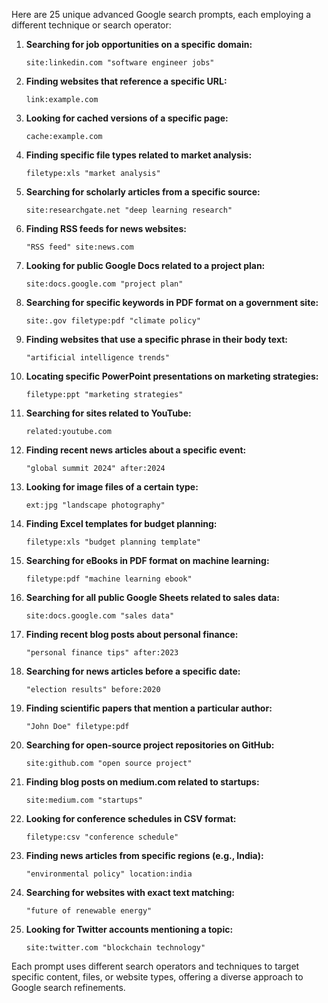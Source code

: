 Here are 25 unique advanced Google search prompts, each employing a different technique or search operator:

1. **Searching for job opportunities on a specific domain:**
   ```
   site:linkedin.com "software engineer jobs"
   ```

2. **Finding websites that reference a specific URL:**
   ```
   link:example.com
   ```

3. **Looking for cached versions of a specific page:**
   ```
   cache:example.com
   ```

4. **Finding specific file types related to market analysis:**
   ```
   filetype:xls "market analysis"
   ```

5. **Searching for scholarly articles from a specific source:**
   ```
   site:researchgate.net "deep learning research"
   ```

6. **Finding RSS feeds for news websites:**
   ```
   "RSS feed" site:news.com
   ```

7. **Looking for public Google Docs related to a project plan:**
   ```
   site:docs.google.com "project plan"
   ```

8. **Searching for specific keywords in PDF format on a government site:**
   ```
   site:.gov filetype:pdf "climate policy"
   ```

9. **Finding websites that use a specific phrase in their body text:**
   ```
   "artificial intelligence trends"
   ```

10. **Locating specific PowerPoint presentations on marketing strategies:**
    ```
    filetype:ppt "marketing strategies"
    ```

11. **Searching for sites related to YouTube:**
    ```
    related:youtube.com
    ```

12. **Finding recent news articles about a specific event:**
    ```
    "global summit 2024" after:2024
    ```

13. **Looking for image files of a certain type:**
    ```
    ext:jpg "landscape photography"
    ```

14. **Finding Excel templates for budget planning:**
    ```
    filetype:xls "budget planning template"
    ```

15. **Searching for eBooks in PDF format on machine learning:**
    ```
    filetype:pdf "machine learning ebook"
    ```

16. **Searching for all public Google Sheets related to sales data:**
    ```
    site:docs.google.com "sales data"
    ```

17. **Finding recent blog posts about personal finance:**
    ```
    "personal finance tips" after:2023
    ```

18. **Searching for news articles before a specific date:**
    ```
    "election results" before:2020
    ```

19. **Finding scientific papers that mention a particular author:**
    ```
    "John Doe" filetype:pdf
    ```

20. **Searching for open-source project repositories on GitHub:**
    ```
    site:github.com "open source project"
    ```

21. **Finding blog posts on medium.com related to startups:**
    ```
    site:medium.com "startups"
    ```

22. **Looking for conference schedules in CSV format:**
    ```
    filetype:csv "conference schedule"
    ```

23. **Finding news articles from specific regions (e.g., India):**
    ```
    "environmental policy" location:india
    ```

24. **Searching for websites with exact text matching:**
    ```
    "future of renewable energy"
    ```

25. **Looking for Twitter accounts mentioning a topic:**
    ```
    site:twitter.com "blockchain technology"
    ```

Each prompt uses different search operators and techniques to target specific content, files, or website types, offering a diverse approach to Google search refinements.
